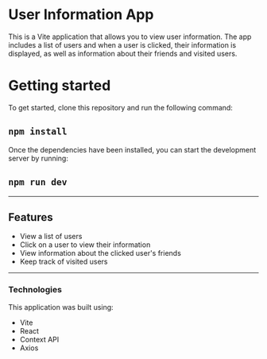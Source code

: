# User Information App

This is a Vite application that allows you to view user information. The app includes a list of users and when a user is clicked, their information is displayed, as well as information about their friends and visited users.

# Getting started

To get started, clone this repository and run the following command:

## `npm install`

Once the dependencies have been installed, you can start the development server by running:

## `npm run dev`

---

## Features

- View a list of users
- Click on a user to view their information
- View information about the clicked user's friends
- Keep track of visited users

---

### Technologies

This application was built using:

- Vite
- React
- Context API
- Axios
